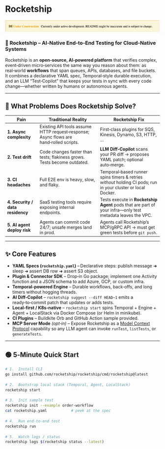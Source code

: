 # Rocketship

![Under Construction](docs/misc/assets/under-construction-banner.png)

### 🚀 **Rocketship** – AI‑Native End‑to‑End Testing for Cloud‑Native Systems

Rocketship is an **open‑source, AI‑powered platform** that verifies complex, event‑driven micro‑services the same way you reason about them: as real‑world **workflows** that span queues, APIs, databases, and file buckets.  
It combines a declarative YAML spec, Temporal‑style durable execution, and an LLM “Test‑Copilot” that keeps your tests in sync with every code change—whether written by humans or autonomous agents.

---

## 🐞 What Problems Does Rocketship Solve?

| Pain                             | Traditional Reality                                                                   | Rocketship Fix                                                                                               |
| -------------------------------- | ------------------------------------------------------------------------------------- | ------------------------------------------------------------------------------------------------------------ |
| **1. Async complexity**          | Existing API tools assume HTTP request‑response; Async flows are hand‑rolled scripts. | First‑class plugins for SQS, Kinesis, Dynamo, S3, HTTP, …                                                    |
| **2. Test drift**                | Code changes faster than tests; flakiness grows. Tests become outdated.               | **LLM Diff‑Copilot** scans your PR diff → proposes YAML patch; optional auto‑merge.                          |
| **3. CI headaches**              | Full E2E env is heavy, slow, and flaky.                                               | Temporal‑based runner spins timers & retries _without_ holding CI pods; run in your cluster or local Docker. |
| **4. Security / data residency** | SaaS testing tools require exposing internal endpoints.                               | Tests execute in **Rocketship Agent** pods that are part of your infra—only test metadata leaves the VPC.    |
| **5. AI agent deploy risk**      | Agents can commit code 24/7; unsafe merges land in prod.                              | Agents call Rocketship’s MCP/gRPC API → must get green tests before `git push`.                              |

---

## ✨ Core Features

- **YAML Specs (`rocketship.yaml`)** – Declarative steps: publish message ➜ sleep ➜ assert DB row ➜ assert S3 object.
- **Plugin & Connector SDK** – Drop‑in Go package; implement one Activity function and a JSON schema to add Azure, GCP, or custom infra.
- **Temporal‑powered Engine** – Durable workflows, back‑offs, and long timers without hogging threads.
- **AI Diff‑Copilot** – `rocketship suggest --diff HEAD~1` emits a ready‑to‑commit patch that updates or adds tests.
- **Local‑first / K8s‑native** – `rocketship start` spins Temporal + Engine + Agent + LocalStack via Docker Compose (or Helm in minikube).
- **CI Plugins** – Buildkite Orb and GitHub Action sample provided.
- **MCP Server Mode** _(opt‑in)_ – Expose Rocketship as a [Model Context Protocol](https://mcp.dev) capability so any LLM agent can invoke `runTest`, `listTests`, or `generateTests`.

---

## 🟢 5‑Minute Quick Start

```bash
# 1.  Install CLI
go install github.com/rocketship/rocketship/cmd/rocketship@latest

# 2.  Bootstrap local stack (Temporal, Agent, LocalStack)
rocketship start

# 3.  Init sample test
rocketship init --example order-workflow
cat rocketship.yaml           # peek at the spec

# 4.  Run end‑to‑end test
rocketship run

# 5.  Watch logs / status
rocketship logs $(rocketship status --latest)
```
